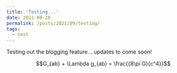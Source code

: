 ```yaml
---
title: 'Testing...'
date: 2021-09-20
permalink: /posts/2021/09/testing/
tags:
  - test
---
```


Testing out the blogging feature... updates to come soon!

$$G_{ab} + \Lambda g_{ab} = \frac{{8\pi G}{c^4}}$$


